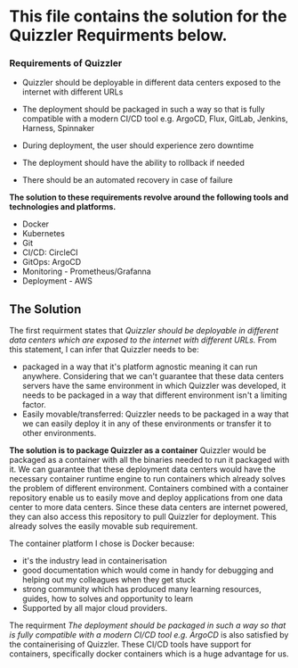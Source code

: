 # This file contains the solution for the Quizzler Requirments below.

### Requirements of Quizzler

- Quizzler should be deployable in different data centers exposed to the internet with different URLs

- The deployment should be packaged in such a way so that is fully compatible with a modern CI/CD tool e.g. ArgoCD, Flux, GitLab, Jenkins, Harness, Spinnaker

- During deployment, the user should experience zero downtime

- The deployment should have the ability to rollback if needed

- There should be an automated recovery in case of failure

**The solution to these requirements revolve around the following tools and technologies and platforms.**

- Docker
- Kubernetes
- Git
- CI/CD: CircleCI
- GitOps: ArgoCD
- Monitoring - Prometheus/Grafanna
- Deployment - AWS

## The Solution

The first requirment states that _Quizzler should be deployable in different data centers which are exposed to the internet with different URLs._ From this statement, I can infer that Quizzler needs to be:

- packaged in a way that it's platform agnostic meaning it can run anywhere. Considering that we can't guarantee that these data centers servers have the same environment in which Quizzler was developed, it needs to be packaged in a way that different environment isn't a limiting factor.
- Easily movable/transferred: Quizzler needs to be packaged in a way that we can easily deploy it in any of these environments or transfer it to other environments.

**The solution is to package Quizzler as a container**
Quizzler would be packaged as a container with all the binaries needed to run it packaged with it. We can guarantee that these deployment data centers would have the necessary container runtime engine to run containers which already solves the problem of different environment. Containers combined with a container repository enable us to easily move and deploy applications from one data center to more data centers. Since these data centers are internet powered, they can also access this repository to pull Quizzler for deployment. This already solves the easily movable sub requirement.

The container platform I chose is Docker because:

- it's the industry lead in containerisation
- good documentation which would come in handy for debugging and helping out my colleagues when they get stuck
- strong community which has produced many learning resources, guides, how to solves and opportunity to learn
- Supported by all major cloud providers.

The requirment _The deployment should be packaged in such a way so that is fully compatible with a modern CI/CD tool e.g. ArgoCD_ is also satisfied by the containerising of Quizzler. These CI/CD tools have support for containers, specifically docker containers which is a huge advantage for us.
